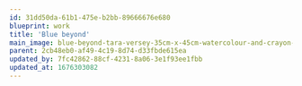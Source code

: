 ```yaml
---
id: 31dd50da-61b1-475e-b2bb-89666676e680
blueprint: work
title: 'Blue beyond'
main_image: blue-beyond-tara-versey-35cm-x-45cm-watercolour-and-crayon-on-paper.jpg
parent: 2cb48eb0-af49-4c19-8d74-d33fbde615ea
updated_by: 7fc42862-88cf-4231-8a06-3e1f93ee1fbb
updated_at: 1676303082
---
```

